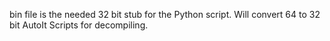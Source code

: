 bin file is the needed 32 bit stub for the Python script.  Will convert 64 to 32 bit AutoIt Scripts for decompiling.
